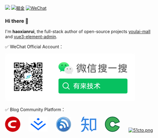 


![](https://komarev.com/ghpvc/?username=haoxianrui)
[![掘金](https://img.shields.io/badge/%E6%8E%98%E9%87%91-@有来技术-blue.svg)](https://juejin.cn/user/4187394044331261)
[![WeChat](https://img.shields.io/badge/WeChat-haoxianrui-brightgreen.svg)](assets%2Fimg%2Fhaoxianrui.jpg?raw=true)

### Hi there 👋

I'm **haoxianrui**, the full-stack author of open-source projects [youlai-mall](https://gitee.com/youlaitech/youlai-mall) and [vue3-element-admin](https://gitee.com/youlaiorg/vue3-element-admin).

✅ WeChat Official Account：

<img src="https://raw.githubusercontent.com/haoxianrui/haoxianrui/master/assets/img/gongzhonghao.png" width="428px" height="156px"> 

✅ Blog Community Platform：

[![csdn.png](assets%2Fimg%2Fcsdn.png)](https://blog.csdn.net/u013737132)&emsp;&emsp;[![juejin.png](assets%2Fimg%2Fjuejin.png)](https://juejin.cn/user/4187394044331261)&emsp;&emsp;[![cnblog.png](assets%2Fimg%2Fcnblog.png)](https://www.cnblogs.com/haoxianrui/)&emsp;&emsp; [![zhihu.png](assets%2Fimg%2Fzhihu.png)](https://www.zhihu.com/people/haoxr)&emsp;&emsp;[![osc.png](assets%2Fimg%2Fosc.png)](https://my.oschina.net/youlai)&emsp;&emsp;[![51cto.png](assets%2Fimg%2F51cto.png)](https://blog.51cto.com/youlai)&emsp;&emsp;